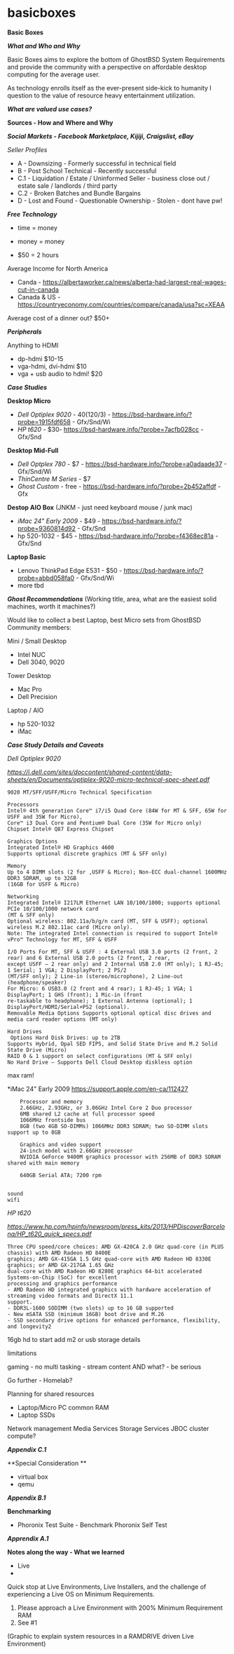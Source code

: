 # basicboxes

**Basic Boxes**

_**What and Who and Why**_

Basic Boxes aims to explore the bottom of GhostBSD System Requirements and provide the community with a perspective on affordable desktop computing for the average user. 

As technology enrolls itself as the ever-present side-kick to humanity I question to the value of resource heavy entertainment utilization. 

_**What are valued use cases?**_




**Sources - How and Where and Why**

_**Social Markets - Facebook Marketplace, Kijiji, Craigslist, eBay**_

_Seller Profiles_
- A - Downsizing - Formerly successful in technical field
- B - Post School Technical - Recently successful
- C.1 - Liquidation / Estate / Uninformed Seller - business close out / estate sale / landlords / third party
- C.2 - Broken Batches and Bundle Bargains
- D - Lost and Found - Questionable Ownership - Stolen - dont have pw!

_**Free Technology**_
- time = money
- money = money

- $50 = 2 hours

Average Income for North America

- Canda - https://albertaworker.ca/news/alberta-had-largest-real-wages-cut-in-canada
- Canada & US - https://countryeconomy.com/countries/compare/canada/usa?sc=XEAA

Average cost of a dinner out? $50+	

_**Peripherals**_

Anything to HDMI 

- dp-hdmi $10-15
- vga-hdmi, dvi-hdmi $10
- vga + usb audio to hdmi! $20 

_**Case Studies**_

**Desktop Micro**
- *Dell Optiplex 9020* - $40 ($120/3) - https://bsd-hardware.info/?probe=1915fdf658 - Gfx/Snd/Wi
- *HP t620* - $30- https://bsd-hardware.info/?probe=7acfb028cc - Gfx/Snd

**Desktop Mid-Full**
- *Dell Optplex 780* - $7 - https://bsd-hardware.info/?probe=a0adaade37 - Gfx/Snd/Wi
- *ThinCentre M Series* - $7 
- *_Ghost Custom_* - free - https://bsd-hardware.info/?probe=2b452affdf - Gfx

**Destop AIO Box** (JNKM - just need keyboard mouse / junk mac)
- *iMac 24" Early 2009* - $49 - https://bsd-hardware.info/?probe=9360814d92 - Gfx/Snd
- hp 520-1032 - $45 - https://bsd-hardware.info/?probe=f4368ec81a - Gfx/Snd

**Laptop Basic**
- Lenovo ThinkPad Edge E531 - $50 - https://bsd-hardware.info/?probe=abbd058fa0 - Gfx/Snd/Wi
- more tbd

_**Ghost Recommendations**_
(Working title, area, what are the easiest solid machines, worth it machines?)

Would like to collect a best Laptop, best Micro sets from GhostBSD Community members:

Mini / Small Desktop
- Intel NUC
- Dell 3040, 9020

Tower Desktop
- Mac Pro
- Dell Precision

Laptop / AIO
- hp 520-1032
- iMac

_**Case Study Details and Caveats**_

*Dell Optiplex 9020*

_https://i.dell.com/sites/doccontent/shared-content/data-sheets/en/Documents/optiplex-9020-micro-technical-spec-sheet.pdf_

```
9020 MT/SFF/USFF/Micro Technical Specification

Processors
Intel® 4th generation Core™ i7/i5 Quad Core (84W for MT & SFF, 65W for USFF and 35W for Micro),
Core™ i3 Dual Core and Pentium® Dual Core (35W for Micro only)
Chipset Intel® Q87 Express Chipset

Graphics Options
Integrated Intel® HD Graphics 4600
Supports optional discrete graphics (MT & SFF only)

Memory
Up to 4 DIMM slots (2 for ,USFF & Micro); Non-ECC dual-channel 1600MHz DDR3 SDRAM, up to 32GB
(16GB for USFF & Micro)

Networking 
Integrated Intel® I217LM Ethernet LAN 10/100/1000; supports optional PCIe 10/100/1000 network card
(MT & SFF only)
Optional wireless: 802.11a/b/g/n card (MT, SFF & USFF); optional wireless M.2 802.11ac card (Micro only).
Note: The integrated Intel connection is required to support Intel® vPro™ Technology for MT, SFF & USFF

I/O Ports For MT, SFF & USFF : 4 External USB 3.0 ports (2 front, 2 rear) and 6 External USB 2.0 ports (2 front, 2 rear,
except USFF – 2 rear only) and 2 Internal USB 2.0 (MT only); 1 RJ-45; 1 Serial; 1 VGA; 2 DisplayPort; 2 PS/2
(MT/SFF only); 2 Line-in (stereo/microphone), 2 Line-out (headphone/speaker)
For Micro: 6 USB3.0 (2 front and 4 rear); 1 RJ-45; 1 VGA; 1 DisplayPort; 1 GHS (front); 1 Mic-in (front
re-taskable to headphone); 1 External Antenna (optional); 1 DisplayPort/HDMI/Serial+PS2 (optional).
Removable Media Options Supports optional optical disc drives and media card reader options (MT only)

Hard Drives
 Options Hard Disk Drives: up to 2TB
Supports Hybrid, Opal SED FIPS, and Solid State Drive and M.2 Solid State Drive (Micro)
RAID 0 & 1 support on select configurations (MT & SFF only)
No Hard Drive – Supports Dell Cloud Desktop diskless option
```

max ram!



*iMac 24" Early 2009
https://support.apple.com/en-ca/112427

```
    Processor and memory
    2.66GHz, 2.93GHz, or 3.06GHz Intel Core 2 Duo processor
    6MB shared L2 cache at full processor speed
    1066MHz frontside bus
    8GB (two 4GB SO-DIMMs) 1066MHz DDR3 SDRAM; two SO-DIMM slots support up to 8GB
    
    Graphics and video support
    24-inch model with 2.66GHz processor
    NVIDIA GeForce 9400M graphics processor with 256MB of DDR3 SDRAM shared with main memory

    640GB Serial ATA; 7200 rpm


sound
wifi

```


*HP t620*

_https://www.hp.com/hpinfo/newsroom/press_kits/2013/HPDiscoverBarcelona/HP_t620_quick_specs.pdf_

```
Three CPU speed/core choices: AMD GX-420CA 2.0 GHz quad-core (in PLUS chassis) with AMD Radeon HD 8400E
graphics; AMD GX-415GA 1.5 GHz quad-core with AMD Radeon HD 8330E graphics; or AMD GX-217GA 1.65 GHz
dual-core with AMD Radeon HD 8280E graphics 64-bit accelerated Systems-on-Chip (SoC) for excellent
processing and graphics performance
- AMD Radeon HD integrated graphics with hardware acceleration of streaming video formats and DirectX 11.1
support.
- DDR3L-1600 SODIMM (two slots) up to 16 GB supported
- New mSATA SSD (minimum 16GB) boot drive and M.26
- SSD secondary drive options for enhanced performance, flexibility, and longevity2
```

16gb hd to start 
add m2 or usb storage details

limitations

gaming - no
multi tasking - stream content AND what? - be serious


Go further - Homelab?

Planning for shared resources
- Laptop/Micro PC common RAM 
- Laptop SSDs

Network management
Media Services
Storage Services
JBOC cluster compute? 

_**Appendix C.1**_

**Special Consideration **

- virtual box
- qemu


_**Appendix B.1**_

**Benchmarking**

- Phoronix Test Suite - Benchmark Phoronix Self Test


_**Apprendix A.1**_

**Notes along the way - What we learned**

- Live
- 
Quick stop at Live Environments, Live Installers, and the challenge of experiencing a Live OS on Minimum Requirements.

1. Please approach a Live Environment with 200% Minimum Requirement RAM
2. See #1

(Graphic to explain system resources in a RAMDRIVE driven Live Environment)
